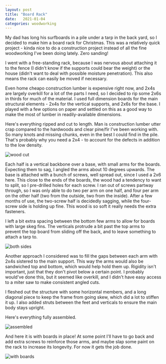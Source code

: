 ```yaml
---
layout: post
title: "Board Rack"
date:   2021-01-04
categories: woodworking
---
```


My dad has long his surfboards in a pile under a tarp in the back yard, so I
decided to make him a board rack for Christmas. This was a relatively quick
project - kinda nice to do a construction project instead of all the fine
woodworking I've been doing lately. Zero sanding!

I went with a free-standing rack, because I was nervous about attaching it to
the fence (I didn't know if the supports could bear the weight) or the house
(didn't want to deal with possible moisture penetration). This also means the
rack can easily be moved if necessary.

Even home cheapo construction lumber is expensive right now, and 2x4s are
largely overkill for a lot of the parts I need, so I decided to rip some 2x6s in
thirds for much of the material. I used full dimension boards for the main
structural elements - 2x4s for the vertical supports, and 2x6s for the base. I
played with a few options on paper and settled on this as a good way to make the
most of lumber in readily-available dimensions.

Here's everything ripped and cut to length. Man is construction lumber utter
crap compared to the hardwoods and clear pine/fir I've been working with. So
many knots and missing chunks, even in the best I could find in the pile. That's
probably why you need a 2x4 - to account for the defects in addition to the low
density.

![wood cut](https://i.imgur.com/NU7AI5n.jpg)

Each half is a vertical backbone over a base, with small arms for the boards.
Expecting them to sag, I angled the arms about 10 degrees upwards. The base is
attached with a bunch of screws, well spread out, since I used a 2x6 here. This
close to the ends of the boards, the wood had a tendency to want to split, so I
pre-drilled holes for each screw. I ran out of screws partway through, so I was
only able to do two per arm on one half, and four per arm on the other half (two
from the outside, two from the inside). After a few months of use, the two-screw
half is decidedly sagging, while the four-screw side is holding up fine. This
wood is so soft it really needs the extra fasteners.

I left a bit extra spacing between the bottom few arms to allow for boards with
large skeg fins. The verticals protrude a bit past the top arms to prevent the
top board from sliding off the back, and to leave something to attach a tarp to.

![both sides](https://i.imgur.com/2iBINyS.jpg)

Another approach I considered was to fill the gaps between each arm with 2x4s
sistered to the main support. This way the arms would also be sandwiched top and
bottom, which would help hold them up. Rigidity isn't important, just that they
don't pivot below a certain point. I probably would've done this, but it seemed
like overkill, and I didn't have easy access to a miter saw to make consistent
angled cuts.

I fleshed out the structure with some horizontal members, and a long diagonal
piece to keep the frame from going skew, which did a lot to stiffen it up. I
also added struts between the feet and verticals to ensure the main body stays
upright.

Here's everything fully assembled.

![assembled](https://i.imgur.com/4ABIjhI.jpg)

And here it is with boards in place! At some point I'll have to go back and add
extra screws to reinforce those arms, and maybe slap some paint on the rack to
increase its longevity.  For now it gets the job done.

![with boards](https://i.imgur.com/LYJdt15.jpg)
